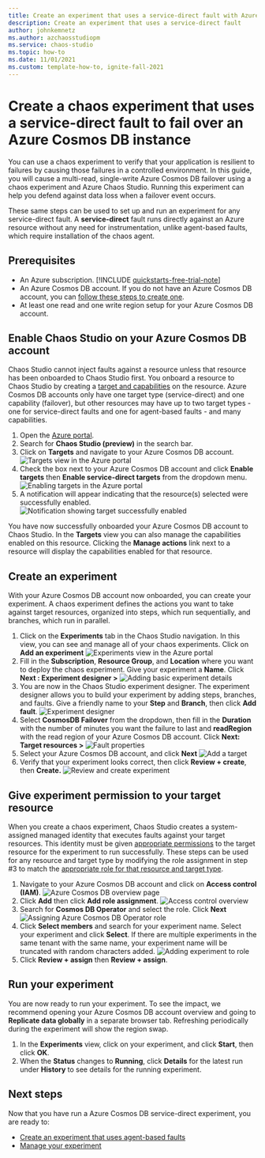 ```yaml
---
title: Create an experiment that uses a service-direct fault with Azure Chaos Studio
description: Create an experiment that uses a service-direct fault
author: johnkemnetz
ms.author: azchaosstudiopm
ms.service: chaos-studio
ms.topic: how-to
ms.date: 11/01/2021
ms.custom: template-how-to, ignite-fall-2021
---
```


# Create a chaos experiment that uses a service-direct fault to fail over an Azure Cosmos DB instance

You can use a chaos experiment to verify that your application is resilient to failures by causing those failures in a controlled environment. In this guide, you will cause a multi-read, single-write Azure Cosmos DB failover using a chaos experiment and Azure Chaos Studio. Running this experiment can help you defend against data loss when a failover event occurs.

These same steps can be used to set up and run an experiment for any service-direct fault. A **service-direct** fault runs directly against an Azure resource without any need for instrumentation, unlike agent-based faults, which require installation of the chaos agent.

## Prerequisites

- An Azure subscription. [!INCLUDE [quickstarts-free-trial-note](../../includes/quickstarts-free-trial-note.md)] 
- An Azure Cosmos DB account. If you do not have an Azure Cosmos DB account, you can [follow these steps to create one](../cosmos-db/sql/create-cosmosdb-resources-portal.md).
- At least one read and one write region setup for your Azure Cosmos DB account.


## Enable Chaos Studio on your Azure Cosmos DB account

Chaos Studio cannot inject faults against a resource unless that resource has been onboarded to Chaos Studio first. You onboard a resource to Chaos Studio by creating a [target and capabilities](chaos-studio-targets-capabilities.md) on the resource. Azure Cosmos DB accounts only have one target type (service-direct) and one capability (failover), but other resources may have up to two target types - one for service-direct faults and one for agent-based faults - and many capabilities.

1. Open the [Azure portal](https://portal.azure.com).
2. Search for **Chaos Studio (preview)** in the search bar.
3. Click on **Targets** and navigate to your Azure Cosmos DB account.
![Targets view in the Azure portal](images/tutorial-service-direct-targets.png)
4. Check the box next to your Azure Cosmos DB account and click **Enable targets** then **Enable service-direct targets** from the dropdown menu.
![Enabling targets in the Azure portal](images/tutorial-service-direct-targets-enable.png)
5. A notification will appear indicating that the resource(s) selected were successfully enabled.
![Notification showing target successfully enabled](images/tutorial-service-direct-targets-enable-confirm.png)

You have now successfully onboarded your Azure Cosmos DB account to Chaos Studio. In the **Targets** view you can also manage the capabilities enabled on this resource. Clicking the **Manage actions** link next to a resource will display the capabilities enabled for that resource.

## Create an experiment
With your Azure Cosmos DB account now onboarded, you can create your experiment. A chaos experiment defines the actions you want to take against target resources, organized into steps, which run sequentially, and branches, which run in parallel.

1. Click on the **Experiments** tab in the Chaos Studio navigation. In this view, you can see and manage all of your chaos experiments. Click on **Add an experiment**
![Experiments view in the Azure portal](images/tutorial-service-direct-add.png)
2. Fill in the **Subscription**, **Resource Group**, and **Location** where you want to deploy the chaos experiment. Give your experiment a **Name**. Click **Next : Experiment designer >**
![Adding basic experiment details](images/tutorial-service-direct-add-basics.png)
3. You are now in the Chaos Studio experiment designer. The experiment designer allows you to build your experiment by adding steps, branches, and faults. Give a friendly name to your **Step** and **Branch**, then click **Add fault**.
![Experiment designer](images/tutorial-service-direct-add-designer.png)
4. Select **CosmosDB Failover** from the dropdown, then fill in the **Duration** with the number of minutes you want the failure to last and **readRegion** with the read region of your Azure Cosmos DB account. Click **Next: Target resources >**
![Fault properties](images/tutorial-service-direct-add-fault.png)
5. Select your Azure Cosmos DB account, and click **Next**
![Add a target](images/tutorial-service-direct-add-target.png)
6. Verify that your experiment looks correct, then click **Review + create**, then **Create.**
![Review and create experiment](images/tutorial-service-direct-add-review.png)

## Give experiment permission to your target resource
When you create a chaos experiment, Chaos Studio creates a system-assigned managed identity that executes faults against your target resources. This identity must be given [appropriate permissions](chaos-studio-fault-providers.md) to the target resource for the experiment to run successfully. These steps can be used for any resource and target type by modifying the role assignment in step #3 to match the [appropriate role for that resource and target type](chaos-studio-fault-providers.md).

1. Navigate to your Azure Cosmos DB account and click on **Access control (IAM)**.
![Azure Cosmos DB overview page](images/tutorial-service-direct-access-resource.png)
2. Click **Add** then click **Add role assignment**.
![Access control overview](images/tutorial-service-direct-access-iam.png)
3. Search for **Cosmos DB Operator** and select the role. Click **Next**
![Assigning Azure Cosmos DB Operator role](images/tutorial-service-direct-access-role.png)
4. Click **Select members** and search for your experiment name. Select your experiment and click **Select**. If there are multiple experiments in the same tenant with the same name, your experiment name will be truncated with random characters added.
![Adding experiment to role](images/tutorial-service-direct-access-experiment.png)
5. Click **Review + assign** then **Review + assign**.

## Run your experiment
You are now ready to run your experiment. To see the impact, we recommend opening your Azure Cosmos DB account overview and going to **Replicate data globally** in a separate browser tab. Refreshing periodically during the experiment will show the region swap.

1. In the **Experiments** view, click on your experiment, and click **Start**, then click **OK**.
2. When the **Status** changes to **Running**, click **Details** for the latest run under **History** to see details for the running experiment.

## Next steps
Now that you have run a Azure Cosmos DB service-direct experiment, you are ready to:
- [Create an experiment that uses agent-based faults](chaos-studio-tutorial-agent-based-portal.md)
- [Manage your experiment](chaos-studio-run-experiment.md)
